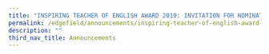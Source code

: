 ```yaml
---
title: "INSPIRING TEACHER OF ENGLISH AWARD 2019: INVITATION FOR NOMINATIONS"
permalink: /edgefield/announcements/inspiring-teacher-of-english-award-2019-invitation-for-nominations/
description: ""
third_nav_title: Announcements
---
```

